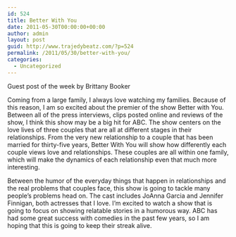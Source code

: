 ```yaml
---
id: 524
title: Better With You
date: 2011-05-30T00:00:00+00:00
author: admin
layout: post
guid: http://www.trajedybeatz.com/?p=524
permalink: /2011/05/30/better-with-you/
categories:
  - Uncategorized
---
```

Guest post of the week by Brittany Booker

Coming from a large family, I always love watching my families. Because of this reason, I am so excited about the premier of the show Better with You. Between all of the press interviews, clips posted online and reviews of the show, I think this show may be a big hit for ABC. The show centers on the love lives of three couples that are all at different stages in their relationships. From the very new relationship to a couple that has been married for thirty-five years, Better With You will show how differently each couple views love and relationships. These couples are all within one family, which will make the dynamics of each relationship even that much more interesting.

Between the humor of the everyday things that happen in relationships and the real problems that couples face, this show is going to tackle many people&#8217;s problems head on. The cast includes JoAnna Garcia and Jennifer Finnigan, both actresses that I love. I&#8217;m excited to watch a show that is going to focus on showing relatable stories in a humorous way. ABC has had some great success with comedies in the past few years, so I am hoping that this is going to keep their streak alive.